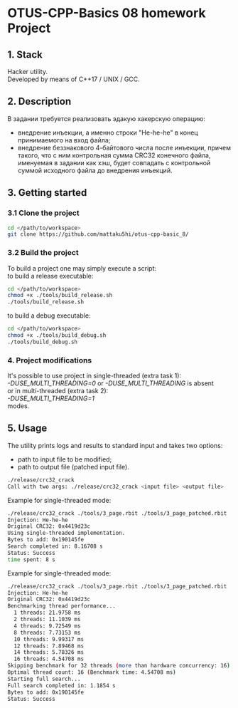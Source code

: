# OTUS-CPP-Basics 08 homework Project

## 1. Stack
Hacker utility.  
Developed by means of C++17 / UNIX / GCC.

## 2. Description
В задании требуется реализовать эдакую хакерскую операцию:
- внедрение инъекции, а именно строки "He-he-he" в конец принимаемого на вход файла;
- внедрение беззнакового 4-байтового числа после инъекции, причем такого, что с ним контрольная сумма CRC32 конечного файла,    
именуемая в задании как хэш, будет совпадать с контрольной суммой исходного файла до внедрения инъекций.  

## 3. Getting started
### 3.1 Clone the project 
```bash
cd </path/to/workspace>
git clone https://github.com/mattaku5hi/otus-cpp-basic_8/
```
### 3.2 Build the project
To build a project one may simply execute a script:  
to build a release executable:
```bash
cd </path/to/workspace>
chmod +x ./tools/build_release.sh
./tools/build_release.sh  
```
to build a debug executable:
```bash
cd </path/to/workspace>
chmod +x ./tools/build_debug.sh
./tools/build_debug.sh  
```
### 4. Project modifications
It's possible to use project in single-threaded (extra task 1):    
_-DUSE_MULTI_THREADING=0_ or _-DUSE_MULTI_THREADING_ is absent  
or in multi-threaded (extra task 2):  
_-DUSE_MULTI_THREADING=1_  
modes.  

## 5. Usage
The utility prints logs and results to standard input and takes two options:
- path to input file to be modified;
- path to output file (patched input file).

```bash
./release/crc32_crack 
Call with two args: ./release/crc32_crack <input file> <output file>
```
Example for single-threaded mode:
```bash
./release/crc32_crack ./tools/3_page.rbit ./tools/3_page_patched.rbit 
Injection: He-he-he
Original CRC32: 0x4419d23c
Using single-threaded implementation.
Bytes to add: 0x190145fe
Search completed in: 8.16708 s
Status: Success
time spent: 8 s
```

Example for single-threaded mode:
```bash
./release/crc32_crack ./tools/3_page.rbit ./tools/3_page_patched.rbit 
Injection: He-he-he
Original CRC32: 0x4419d23c
Benchmarking thread performance...
  1 threads: 21.9758 ms
  2 threads: 11.1039 ms
  4 threads: 9.72549 ms
  8 threads: 7.73153 ms
  10 threads: 9.99317 ms
  12 threads: 7.89468 ms
  14 threads: 5.78326 ms
  16 threads: 4.54708 ms
Skipping benchmark for 32 threads (more than hardware concurrency: 16)
Optimal thread count: 16 (Benchmark time: 4.54708 ms)
Starting full search...
Full search completed in: 1.1854 s
Bytes to add: 0x190145fe
Status: Success
```

